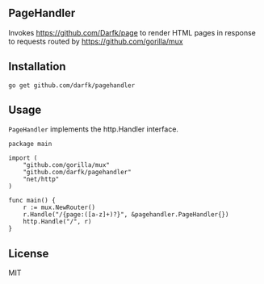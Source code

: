 ## PageHandler

Invokes https://github.com/Darfk/page to render HTML pages in response to requests routed by https://github.com/gorilla/mux

## Installation

`go get github.com/darfk/pagehandler`

## Usage

`PageHandler` implements the http.Handler interface.

    package main

    import (
        "github.com/gorilla/mux"
        "github.com/darfk/pagehandler"
        "net/http"
    )

    func main() {
        r := mux.NewRouter()
        r.Handle("/{page:([a-z]+)?}", &pagehandler.PageHandler{})
        http.Handle("/", r)
    }


## License

MIT
